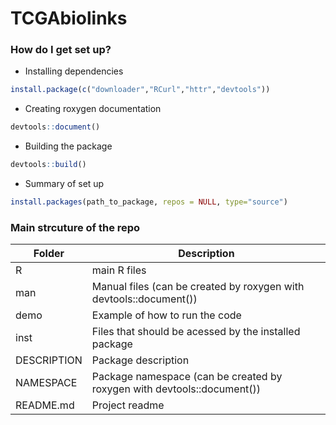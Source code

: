 # TCGAbiolinks

### How do I get set up? ###

* Installing dependencies
```R
install.package(c("downloader","RCurl","httr","devtools"))
```

* Creating roxygen documentation
```r
devtools::document()
```
* Building the package
```r
devtools::build()
```
 
* Summary of set up
```r
install.packages(path_to_package, repos = NULL, type="source")
```

### Main strcuture of the repo ###
| Folder  | Description |
| ------------- | ------------- |
| R	  | main R files
| man	| Manual files (can be created by roxygen with devtools::document())
| demo	| Example of how to run the code
| inst	| Files that should be acessed by the installed package
| DESCRIPTION	| Package description
| NAMESPACE	| Package namespace (can be created by roxygen with devtools::document())
| README.md | Project readme
